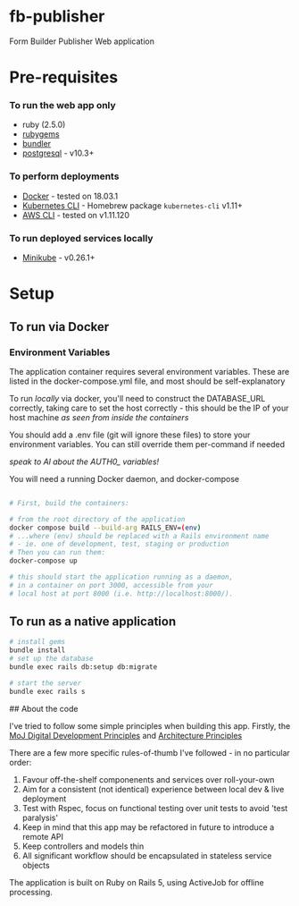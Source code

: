 # fb-publisher
Form Builder Publisher Web application

# Pre-requisites

### To run the web app only
* ruby (2.5.0)
* [rubygems](https://rubygems.org/)
* [bundler](https://bundler.io/)
* [postgresql](https://www.postgresql.org/) - v10.3+

### To perform deployments
* [Docker](https://docker.com/) - tested on 18.03.1
* [Kubernetes CLI](https://kubernetes.io/) - Homebrew package `kubernetes-cli` v1.11+
* [AWS CLI](https://aws.amazon.com/cli) - tested on v1.11.120

### To run deployed services locally
* [Minikube](https://github.com/kubernetes/minikube) - v0.26.1+

# Setup

## To run via Docker

### Environment Variables

The application container requires several environment variables.
These are listed in the docker-compose.yml file, and most should be
self-explanatory

To run *locally* via docker, you'll need to construct the DATABASE_URL
correctly, taking care to set the host correctly - this should be
the IP of your host machine _as seen from inside the containers_

You should add a .env file (git will ignore these files) to store your
environment variables. You can still override them per-command if needed

*speak to Al about the AUTH0_ variables!*

You will need a running Docker daemon, and docker-compose

```bash

# First, build the containers:

# from the root directory of the application
docker compose build --build-arg RAILS_ENV=(env)
# ...where (env) should be replaced with a Rails environment name
# - ie. one of development, test, staging or production
# Then you can run them:
docker-compose up

# this should start the application running as a daemon,
# in a container on port 3000, accessible from your
# local host at port 8000 (i.e. http://localhost:8000/).

```

## To run as a native application
```bash
# install gems
bundle install
# set up the database
bundle exec rails db:setup db:migrate

# start the server
bundle exec rails s
```

## About the code

I've tried to follow some simple principles when building this app.
Firstly, the [MoJ Digital Development Principles](http://bit.ly/27jc8ia) and
[Architecture Principles](https://docs.google.com/document/d/1XBTuCw0y--4fZpHcTLWilSFx_qz3aewTiWYJGTZU4sA/edit#heading=h.41v69p9hpl15)


There are a few more specific rules-of-thumb I've followed  - in no particular
 order:

1. Favour off-the-shelf componenents and services over roll-your-own
2. Aim for a consistent (not identical) experience between local dev & live deployment
3. Test with Rspec, focus on functional testing over unit tests to avoid
  'test paralysis'
4. Keep in mind that this app may be refactored in future to introduce a remote
  API
5. Keep controllers and models thin
6. All significant workflow should be encapsulated in stateless service objects



The application is built on Ruby on Rails 5, using ActiveJob for offline
processing.
